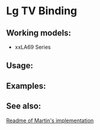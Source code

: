 # Lg TV Binding

## Working models:
* xxLA69 Series

## Usage:

## Examples:

## See also:
[Readme of Martin's implementation](https://github.com/openhab/openhab/tree/master/bundles/binding/org.openhab.binding.lgtv#introduction-lgtv-binding--martin-fluch-2512014)
